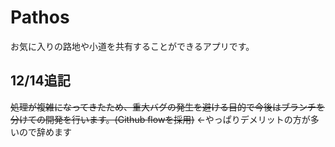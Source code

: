 # Pathos
お気に入りの路地や小道を共有することができるアプリです。

## 12/14追記
~~処理が複雑になってきたため、重大バグの発生を避ける目的で今後はブランチを分けての開発を行います。(Github flowを採用)~~
 ←やっぱりデメリットの方が多いので辞めます
